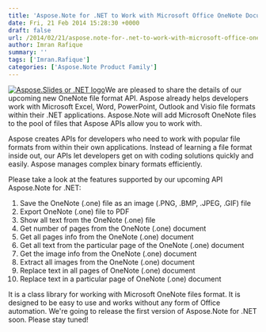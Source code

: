 ```yaml
---
title: 'Aspose.Note for .NET to Work with Microsoft Office OneNote Documents is Coming Soon!'
date: Fri, 21 Feb 2014 15:28:30 +0000
draft: false
url: /2014/02/21/aspose.note-for-.net-to-work-with-microsoft-office-onenote-documents-is-comming-soon/
author: Imran Rafique
summary: ''
tags: ['Imran.Rafique']
categories: ['Aspose.Note Product Family']
---
```


[![][1]](https://blog.aspose.com/wp-content/uploads/sites/2/2013/08/aspose-Slides-for-net_100.png)We are pleased to share the details of our upcoming new OneNote file format API. Aspose already helps developers work with Microsoft Excel, Word, PowerPoint, Outlook and Visio file formats within their .NET applications. Aspose.Note will add Microsoft OneNote files to the pool of files that Aspose APIs allow you to work with.

Aspose creates APIs for developers who need to work with popular file formats from within their own applications. Instead of learning a file format inside out, our APIs let developers get on with coding solutions quickly and easily. Aspose manages complex binary formats efficiently.

Please take a look at the features supported by our upcoming API Aspose.Note for .NET:

1.  Save the OneNote (.one) file as an image (.PNG, .BMP, .JPEG, .GIF) file
2.  Export OneNote (.one) file to PDF
3.  Show all text from the OneNote (.one) file
4.  Get number of pages from the OneNote (.one) document
5.  Get all pages info from the OneNote (.one) document
6.  Get all text from the particular page of the OneNote (.one) document
7.  Get the image info from the OneNote (.one) document
8.  Extract all images from the OneNote (.one) document
9.  Replace text in all pages of OneNote (.one) document
10.  Replace text in a particular page of OneNote (.one) document

It is a class library for working with Microsoft OneNote files format. It is designed to be easy to use and works without any form of Office automation. We're going to release the first version of Aspose.Note for .NET soon. Please stay tuned!




[1]: https://blog.aspose.com/wp-content/uploads/sites/2/2014/02/AsposeNote-for-NET-100X100.png "Aspose.Slides or .NET logo"




